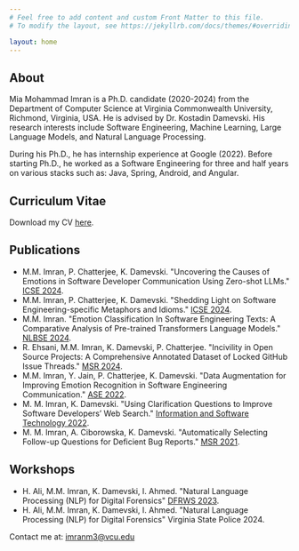 ```yaml
---
# Feel free to add content and custom Front Matter to this file.
# To modify the layout, see https://jekyllrb.com/docs/themes/#overriding-theme-defaults

layout: home
---
```


## About
Mia Mohammad Imran is a Ph.D. candidate (2020-2024) from the Department of Computer Science at Virginia Commonwealth University, Richmond, Virginia, USA. He is advised by Dr. Kostadin Damevski. His research interests include Software Engineering, Machine Learning, Large Language Models, and Natural Language Processing.

During his Ph.D., he has internship experience at Google (2022). Before starting Ph.D., he worked as a Software Engineering for three and half years on various stacks such as: Java, Spring, Android, and Angular.

## Curriculum Vitae
Download my CV [here](documents/CV.pdf).

## Publications
- M.M. Imran, P. Chatterjee, K. Damevski. "Uncovering the Causes of Emotions in Software Developer Communication Using Zero-shot LLMs." [ICSE 2024](documents/Emotion_Cause_SE.pdf).
- M.M. Imran, P. Chatterjee, K. Damevski. "Shedding Light on Software Engineering-specific Metaphors and Idioms." [ICSE 2024](documents/Figurative_Language_SE.pdf).
- M.M. Imran. "Emotion Classification In Software Engineering Texts: A Comparative Analysis of Pre-trained Transformers Language Models." [NLBSE 2024](documents/Emotion_SE_LLM.pdf).
- R. Ehsani, M.M. Imran, K. Damevski, P. Chatterjee. "Incivility in Open Source Projects: A Comprehensive Annotated Dataset of Locked GitHub Issue Threads." [MSR 2024](documents/Emotion_SE_LLM.pdf).
- M.M. Imran, Y. Jain, P. Chatterjee, K. Damevski. "Data Augmentation for Improving Emotion Recognition in Software Engineering Communication." [ASE 2022](documents/Emotion_SE_Data_Augmentation.pdf).
- M. M. Imran, K. Damevski. "Using Clarification Questions to Improve Software Developers’ Web Search." [Information and Software Technology 2022](documents/Web_CQ.pdf).
- M. M. Imran, A. Ciborowska, K. Damevski. "Automatically Selecting Follow-up Questions for Deficient Bug Reports." [MSR 2021](documents/BugAutoQ.pdf).

## Workshops
- H. Ali, M.M. Imran, K. Damevski, I. Ahmed. "Natural Language Processing (NLP) for Digital Forensics" [DFRWS 2023](documents/NLP_DF.pdf).
- H. Ali, M.M. Imran, K. Damevski, I. Ahmed. "Natural Language Processing (NLP) for Digital Forensics" Virginia State Police 2024.

Contact me at: imranm3@vcu.edu

